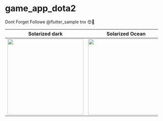 # game_app_dota2
Dont Forget Followe @flutter_sample tnx 😍🌹

Solarized dark             |  Solarized Ocean
:-------------------------:|:-------------------------:
<img src="https://github.com/mohamadali7/game_app_dota2/blob/main/Game%20App.png" width="250"> | <img src="https://github.com/mohamadali7/game_app_dota2/blob/main/Screenshot_1644099744.png" width="250">

